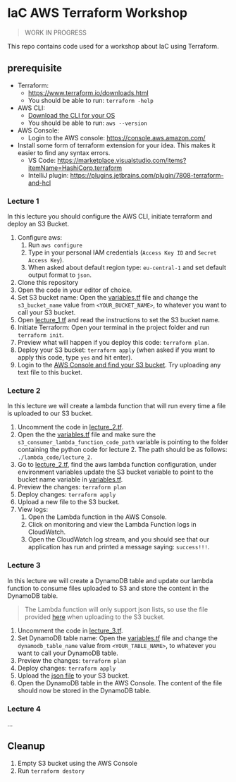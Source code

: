 # IaC AWS Terraform Workshop

> WORK IN PROGRESS

This repo contains code used for a workshop about IaC using Terraform.

## prerequisite
- Terraform:
  - https://www.terraform.io/downloads.html
  - You should be able to run: `terraform -help`
- AWS CLI:
  - [Download the CLI for your OS](https://docs.aws.amazon.com/cli/latest/userguide/install-cliv2.html)
  - You should be able to run: `aws --version`
- AWS Console:
  - Login to the AWS console: https://console.aws.amazon.com/
- Install some form of terraform extension for your idea. This makes it easier to find any syntax errors.
  - VS Code: https://marketplace.visualstudio.com/items?itemName=HashiCorp.terraform
  - IntelliJ plugin: https://plugins.jetbrains.com/plugin/7808-terraform-and-hcl


### Lecture 1
In this lecture you should configure the AWS CLI, initiate terraform and deploy an S3 Bucket.

1. Configure aws: 
   1. Run `aws configure` 
   2. Type in your personal IAM credentials (`Access Key ID` and `Secret Access Key`). 
   3. When asked about default region type: `eu-central-1` and set default output format to `json`.
2. Clone this repository
3. Open the code in your editor of choice.
4. Set S3 bucket name: Open the [variables.tf](variables.tf) file and change the `s3_bucket_name` value from `<YOUR_BUCKET_NAME>`, to whatever you want to call your S3 bucket.
5. Open [lecture_1.tf](lecture_1.tf) and read the instructions to set the S3 bucket name.
6. Initiate Terraform: Open your terminal in the project folder and run `terraform init`.
7. Preview what will happen if you deploy this code: `terraform plan`.
8. Deploy your S3 bucket: `terraform apply` (when asked if you want to apply this code, type `yes` and hit enter).
9. Login to the [AWS Console and find your S3 bucket](https://s3.console.aws.amazon.com/s3/home?region=eu-central-1). Try uploading any text file to this bucket.


### Lecture 2
In this lecture we will create a lambda function that will run every time a file is uploaded to our S3 bucket.

1. Uncomment the code in [lecture_2.tf](lecture_2.tf).
2. Open the the [variables.tf](variables.tf) file and make sure the `s3_consumer_lambda_function_code_path` variable is pointing to the folder containing the python code for lecture 2. The path should be as follows: `./lambda_code/lecture_2`.
3. Go to [lecture_2.tf](lecture_2.tf), find the aws lambda function configuration, under environment variables update the S3 bucket variable to point to the bucket name variable in [variables.tf](variables.tf).
4. Preview the changes: `terraform plan`
5. Deploy changes: `terraform apply`
6. Upload a new file to the S3 bucket.
7. View logs:
   1. Open the Lambda function in the AWS Console. 
   2. Click on monitoring and view the Lambda Function logs in CloudWatch. 
   3. Open the CloudWatch log stream, and you should see that our application has run and printed a message saying: `success!!!`.


### Lecture 3
In this lecture we will create a DynamoDB table and update our lambda function to consume files uploaded to S3 and store the content in the DynamoDB table.
> The Lambda function will only support json lists, so use the file provided [here](lambda_code/birds.json) when uploading to the S3 bucket.

1. Uncomment the code in [lecture_3.tf](lecture_3.tf).
2. Set DynamoDB table name: Open the [variables.tf](variables.tf) file and change the `dynamodb_table_name` value from `<YOUR_TABLE_NAME>`, to whatever you want to call your DynamoDB table.
3. Preview the changes: `terraform plan`
4. Deploy changes: `terraform apply`
5. Upload the [json file](lambda_code/birds.json) to your S3 bucket.
6. Open the DynamoDB table in the AWS Console. The content of the file should now be stored in the DynamoDB table.


### Lecture 4
...

## Cleanup
1. Empty S3 bucket using the AWS Console
2. Run `terraform destory`
